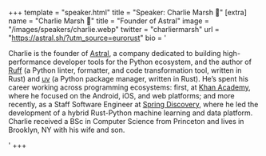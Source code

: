 +++
template = "speaker.html"
title = "Speaker: Charlie Marsh 🦀"
[extra]
  name = "Charlie Marsh 🦀"
  title = "Founder of Astral"
  image = "/images/speakers/charlie.webp"
  twitter = "charliermarsh"
  url = "https://astral.sh/?utm_source=eurorust"
  bio = '<p>Charlie is the founder of <a href="https://astral.sh/?utm_source=eurorust" target="_blank" rel="noopener noreferrer">Astral</a>, a company dedicated to building high-performance developer tools for the Python ecosystem, and the author of <a href="https://github.com/astral-sh/ruff" target="_blank" rel="noopener noreferrer">Ruff</a> (a Python linter, formatter, and code transformation tool, written in Rust) and <a href="https://github.com/astral-sh/uv" target="_blank" rel="noopener noreferrer">uv</a> (a Python package manager, written in Rust). He’s spent his career working across programming ecosystems: first, at <a href="https://www.khanacademy.org/" target="_blank" rel="noopener noreferrer">Khan Academy</a>, where he focused on the Android, iOS, and web platforms; and more recently, as a Staff Software Engineer at <a href="https://www.springscience.com/" target="_blank" rel="noopener noreferrer">Spring Discovery</a>, where he led the development of a hybrid Rust-Python machine learning and data platform. Charlie received a BSc in Computer Science from Princeton and lives in Brooklyn, NY with his wife and son.</p>'
+++